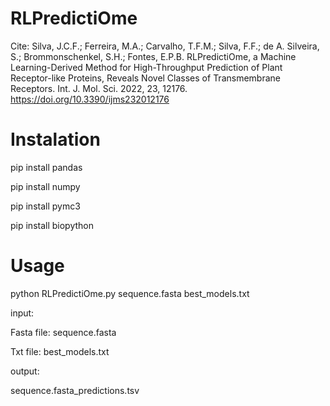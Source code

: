 # RLPredictiOme
Cite: Silva, J.C.F.; Ferreira, M.A.; Carvalho, T.F.M.; Silva, F.F.; de A. Silveira, S.; Brommonschenkel, S.H.; Fontes, E.P.B. RLPredictiOme, a Machine Learning-Derived Method for High-Throughput Prediction of Plant Receptor-like Proteins, Reveals Novel Classes of Transmembrane Receptors. Int. J. Mol. Sci. 2022, 23, 12176. https://doi.org/10.3390/ijms232012176

# Instalation
pip install pandas

pip install numpy

pip install pymc3

pip install biopython


# Usage

python RLPredictiOme.py sequence.fasta best_models.txt

input:

Fasta file: sequence.fasta

Txt file: best_models.txt

output:

sequence.fasta_predictions.tsv
